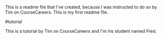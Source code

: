 This is a readme file that I've created, because I was instructed to do so by Tim on CourseCareers.
This is my first readme file.

#tutorial 

This is a tutorial by Tim on CourseCareers and I'm his student named Fred.
